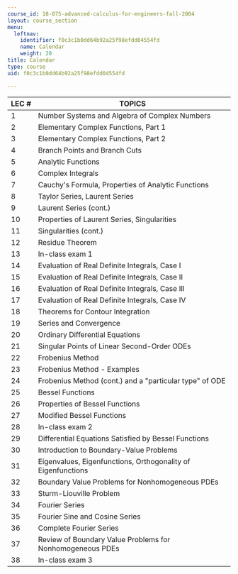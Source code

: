 ```yaml
---
course_id: 18-075-advanced-calculus-for-engineers-fall-2004
layout: course_section
menu:
  leftnav:
    identifier: f0c3c1b0dd64b92a25f98efdd04554fd
    name: Calendar
    weight: 20
title: Calendar
type: course
uid: f0c3c1b0dd64b92a25f98efdd04554fd

---
```


| LEC # | TOPICS |
| --- | --- |
| 1 | Number Systems and Algebra of Complex Numbers |
| 2 | Elementary Complex Functions, Part 1 |
| 3 | Elementary Complex Functions, Part 2 |
| 4 | Branch Points and Branch Cuts |
| 5 | Analytic Functions |
| 6 | Complex Integrals |
| 7 | Cauchy's Formula, Properties of Analytic Functions |
| 8 | Taylor Series, Laurent Series |
| 9 | Laurent Series (cont.) |
| 10 | Properties of Laurent Series, Singularities |
| 11 | Singularities (cont.) |
| 12 | Residue Theorem |
| 13 | In-class exam 1 |
| 14 | Evaluation of Real Definite Integrals, Case I |
| 15 | Evaluation of Real Definite Integrals, Case II |
| 16 | Evaluation of Real Definite Integrals, Case III |
| 17 | Evaluation of Real Definite Integrals, Case IV |
| 18 | Theorems for Contour Integration |
| 19 | Series and Convergence |
| 20 | Ordinary Differential Equations |
| 21 | Singular Points of Linear Second-Order ODEs |
| 22 | Frobenius Method |
| 23 | Frobenius Method - Examples |
| 24 | Frobenius Method (cont.) and a "particular type" of ODE |
| 25 | Bessel Functions |
| 26 | Properties of Bessel Functions |
| 27 | Modified Bessel Functions |
| 28 | In-class exam 2 |
| 29 | Differential Equations Satisfied by Bessel Functions |
| 30 | Introduction to Boundary-Value Problems |
| 31 | Eigenvalues, Eigenfunctions, Orthogonality of Eigenfunctions |
| 32 | Boundary Value Problems for Nonhomogeneous PDEs |
| 33 | Sturm-Liouville Problem |
| 34 | Fourier Series |
| 35 | Fourier Sine and Cosine Series |
| 36 | Complete Fourier Series |
| 37 | Review of Boundary Value Problems for Nonhomogeneous PDEs |
| 38 | In-class exam 3